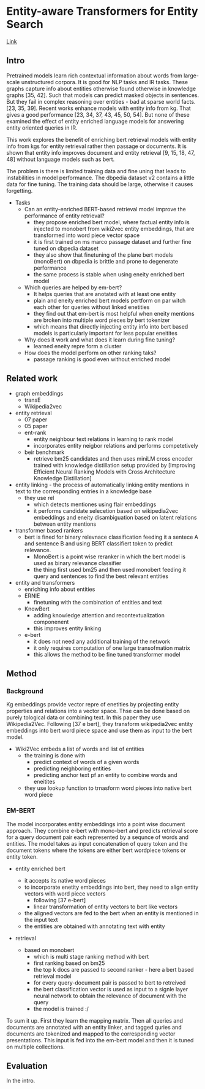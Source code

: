 # Entity-aware Transformers for Entity Search

[Link](https://arxiv.org/abs/2205.00820)

## Intro

Pretrained models learn rich contextual information about words from large-scale unstructured corpora.
It is good for NLP tasks and IR tasks.
These graphs capture info about entities otherwise found otherwise in knowledge graphs [35, 42].
Such that models can predict masked objects in sentences.
But they fail in complex reasoning over entities - bad at sparse world facts. [23, 35, 39].
Recent works enhance models with entity info from kg.
That gives a good performance [23, 34, 37, 43, 45, 50, 54].
But none of these examined the effect of entity enriched language models for answering entity oriented queries in IR.

This work explores the benefit of enriching bert retrieval models with entity info from kgs for entity retrieval rather then passage or documents.
It is shown that entity info improves document and entity retrieval [9, 15, 18, 47, 48] without language models such as bert.

The problem is there is limited training data and fine uning that leads to instabilities in model performance.
The dbpedia dataset v2 contains a little data for fine tuning.
The training data should be large, otherwise it causes forgetting.

- Tasks
  - Can an entity-enriched BERT-based retrieval model improve the performance of entity retrieval?
    - they propose enriched bert model, where factual entity info is injected to monobert from wiki2vec entity embeddings, that are transformed into word piece vector space
    - it is first trained on ms marco passage dataset and further fine tuned on dbpedia dataset
    - they also show that finetuning of the plane bert models (monoBert) on dbpedia is brittle and prone to degenerate performance
    - the same process is stable when using eneity enriched bert model
  - Which queries are helped by em-bert?
    - It helps queries that are anotated with at least one entity
    - plain and eneity enriched bert models pertform on par witch each other for queries without linked enetities
    - they find out that em-bert is most helpful when eneity mentions are broken into multiple word pieces by bert tokenizer
    - which means that directly injecting entity info into bert based models is particularly important for less popular eneitites
  - Why does it work and what does it learn during fine tuning?
    - learned eneity repre form a cluster
  - How does the model perform on other ranking taks?
    - passage ranking is good even without enriched model

## Related work

- graph embeddings
  - transE
  - Wikipedia2vec
- entity retrieval
  - 07 paper
  - 05 paper
  - ent-rank
    - entity neighbour text relations in learning to rank model
    - incorporates entity neigbor relations and performs competetively
  - beir benchmark  
    - retrieve bm25 candidates and then uses miniLM  cross encoder trained with knowledge distillation setup provided by [Improving Efficient Neural Ranking Models with Cross Architecture Knowledge Distillation]
- entity linking - the process of automatically linking entity mentions in text to the corresponding entries in a knowledge base
  - they use rel 
    - which detects mentiones using flair embeddings
    - it performs candidate selecetion based on wikipedia2vec embeddings and eneity disambiguation based on latent relations between entity mentions
- transformer based rankers
  - bert is fined for binary relevnace classification feeding it a sentece A and sentence B and using BERT classifiert token to predict relevance.
    - MonoBert is a point wise reranker in which the bert model is used as binary relevance classifier
    - the thing first used bm25 and then used monobert feeding it query and sentences to find the best relevant entities
- entity and transformers
  - enriching info about entities
  - ERNIE
    - finetuning with the combination of entities and text
  - KnowBert
    - adding knowledge attention and recontextualization componenent
    - this improves entity linking
  - e-bert
    - it does not need any additional training of the network
    - it only requires computation of one large transofmation matrix
    - this allows the method to be fine tuned transformer model

## Method

### Background

Kg embeddings provide vector repre of enetities by projecting entity properties and relations into a vector space.
Thse can be done based on purely tological data or combining text.
In this paper they use Wikipedia2Vec.
Following [37 e bert], they transform wikipedia2vec entity embeddings into bert word piece space and use them as input to the bert model.

- Wiki2Vec embeds a list of words and list of entities
  - the training is done with
    - predict context of words of a given words
    - predicting neighboring entities
    - predicting anchor text pf an entity to combine words and eneitites
  - they use lookup function to trnasform word pieces into native bert word piece

### EM-BERT

The model incorporates entity embeddings into a point wise document approach.
They combine e-bert with mono-bert and predicts retrieval score for a query document pair each represented by a sequnce of words and entities.
The model takes as input concatenation of query token and the document tokens where the tokens are either bert wordpiece tokens or entity token.

- entity enriched bert
  - it accepts its native word pieces
  - to incorporate enetity embeddings into bert, they need to align entity vectors with word piece vectors
    - following [37 e-bert]
    - linear transformation of entity vectors to bert like vectors
  - the aligned vectors are fed to the bert when an entity is mentioned in the input text
  - the entities are obtained with annotating text with entity

- retrieval
  - based on monobert
    - which is multi stage ranking method with bert 
    - first ranking based on bm25
    - the top k docs are passed to second ranker - here a bert based retrieval model
    - for every query-document pair is passed to bert to retreived
    - the bert classification vector is used as input to a signle layer neural network to obtain the relevance of document with the query
    - the model is trained :/

To sum it up.
First they learn the mapping matrix.
Then all queries and documents are annotated with an entity linker, and tagged quries and documents are tokenized and mapped to the corresponding vector presentations.
This input is fed into the em-bert model and then it is tuned on multiple collections.

## Evaluation

In the intro.